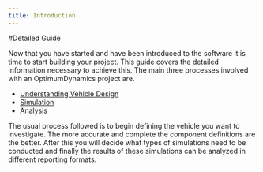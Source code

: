 ```yaml
---
title: Introduction
---
```


#Detailed Guide

Now that you have started and have been introduced to the software it is time to start building your project. This guide covers the detailed information necessary to achieve this. The main three processes involved with an OptimumDynamics project are.

* [Understanding Vehicle Design](../2_Detailed_Guide/1_Understanding_Vehicle_Design.md)
* [Simulation](../2_Detailed_Guide/2_Simulation.md)
* [Analysis](../2_Detailed_Guide/3_Analysis.md)

The usual process followed is to begin defining the vehicle you want to investigate. The more accurate and complete the component definitions are the better. After this you will decide what types of simulations need to be conducted and finally the results of these simulations can be analyzed in different reporting formats.
